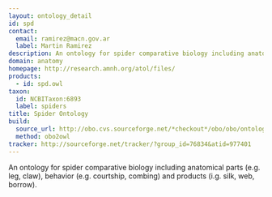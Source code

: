 ```yaml
---
layout: ontology_detail
id: spd
contact:
  email: ramirez@macn.gov.ar
  label: Martin Ramirez
description: An ontology for spider comparative biology including anatomical parts (e.g. leg, claw), behavior (e.g. courtship, combing) and products (i.g. silk, web, borrow).
domain: anatomy
homepage: http://research.amnh.org/atol/files/
products:
  - id: spd.owl
taxon:
  id: NCBITaxon:6893
  label: spiders
title: Spider Ontology
build:
  source_url: http://obo.cvs.sourceforge.net/*checkout*/obo/obo/ontology/anatomy/gross_anatomy/animal_gross_anatomy/spider/spider_comparative_biology.obo
  method: obo2owl
tracker: http://sourceforge.net/tracker/?group_id=76834&atid=977401
---
```


An ontology for spider comparative biology including anatomical parts (e.g. leg, claw), behavior (e.g. courtship, combing) and products (i.g. silk, web, borrow).
